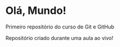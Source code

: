 # Olá, Mundo!   
Primeiro repositório do curso de Git e GitHub

 Repositório criado durante uma aula ao vivo!


